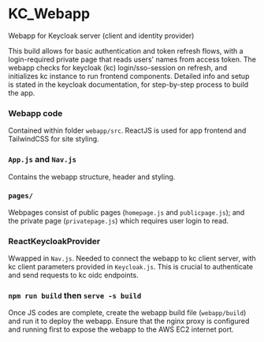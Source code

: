 # KC_Webapp
Webapp for Keycloak server (client and identity provider)

This build allows for basic authentication and token refresh flows, with a login-required private page that reads users' names from access token. The webapp checks for keycloak (kc) login/sso-session on refresh, and initializes kc instance to run frontend components.
Detailed info and setup is stated in the keycloak documentation, for step-by-step process to build the app.

### Webapp code
Contained within folder `webapp/src`. ReactJS is used for app frontend and TailwindCSS for site styling. 

### `App.js` and `Nav.js` 
Contains the webapp structure, header and styling. 

### `pages/`
Webpages consist of public pages (`homepage.js` and `publicpage.js`); and the private page (`privatepage.js`) which requires user login to read.

### ReactKeycloakProvider
Wwapped in `Nav.js`. Needed to connect the webapp to kc client server, with kc client parameters provided in `Keycloak.js`. This is crucial to authenticate and send requests to kc oidc endpoints.

### `npm run build` then `serve -s build`
Once JS codes are complete, create the webapp build file (`webapp/build`) and run it to deploy the webapp. Ensure that the nginx proxy is configured and running first to expose the webapp to the AWS EC2 internet port.
